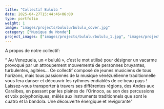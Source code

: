 ```yaml
---
title: "Collectif Bululú "
date: 2025-04-27T15:44:46+06:00
type: portfolio
weight: 1
image: "images/projects/bululu/bululu_cover.jpg"
category: ["Musique du Monde"]
project_images: ["images/projects/bululu/bululu_1.jpg", "images/projects/bululu/bululu_2.JPG"]
---
```


A propos de notre collectif:

“ Au Venezuela, un « bululú », c’est le mot utilisé pour désigner un vacarme provoqué par un attroupement mouvementé de personnes bruyantes, turbulentes, agitées...  Ce collectif composé de jeunes musiciens de tous horizons, mais tous passionnés de la musique vénézuélienne traditionnelle vous fera danser et découvrir les rythmes endiablés de ce beau pays ! 
Laissez-vous transporter à travers ses différentes régions, des Andes aux Caraïbes, en passant par les plaines de l'Orinoco, au son des percussions et voix polyphoniques, mêlés aux instruments traditionnels  que sont le cuatro et la bandola. 
Une découverte énergique et revigorante"